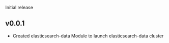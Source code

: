 Initial release

## v0.0.1

- Created elasticsearch-data Module to launch elasticsearch-data cluster
